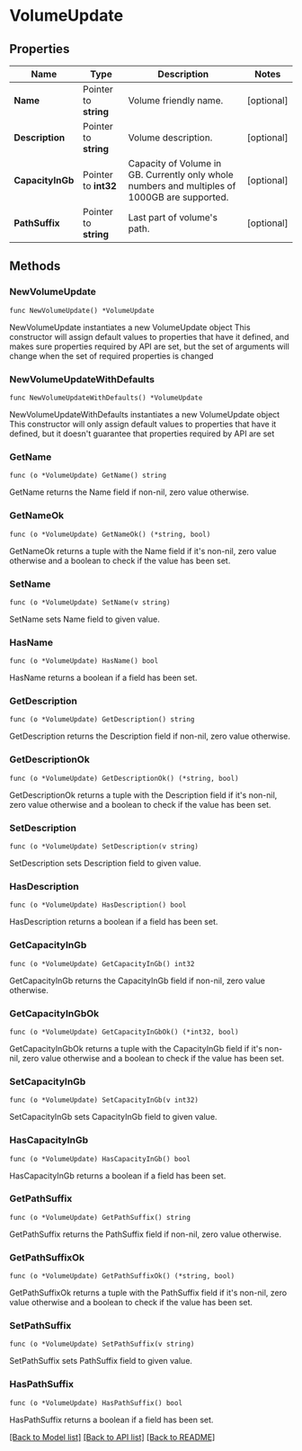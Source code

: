 # VolumeUpdate

## Properties

Name | Type | Description | Notes
------------ | ------------- | ------------- | -------------
**Name** | Pointer to **string** | Volume friendly name. | [optional] 
**Description** | Pointer to **string** | Volume description. | [optional] 
**CapacityInGb** | Pointer to **int32** | Capacity of Volume in GB. Currently only whole numbers and multiples of 1000GB are supported. | [optional] 
**PathSuffix** | Pointer to **string** | Last part of volume&#39;s path. | [optional] 

## Methods

### NewVolumeUpdate

`func NewVolumeUpdate() *VolumeUpdate`

NewVolumeUpdate instantiates a new VolumeUpdate object
This constructor will assign default values to properties that have it defined,
and makes sure properties required by API are set, but the set of arguments
will change when the set of required properties is changed

### NewVolumeUpdateWithDefaults

`func NewVolumeUpdateWithDefaults() *VolumeUpdate`

NewVolumeUpdateWithDefaults instantiates a new VolumeUpdate object
This constructor will only assign default values to properties that have it defined,
but it doesn't guarantee that properties required by API are set

### GetName

`func (o *VolumeUpdate) GetName() string`

GetName returns the Name field if non-nil, zero value otherwise.

### GetNameOk

`func (o *VolumeUpdate) GetNameOk() (*string, bool)`

GetNameOk returns a tuple with the Name field if it's non-nil, zero value otherwise
and a boolean to check if the value has been set.

### SetName

`func (o *VolumeUpdate) SetName(v string)`

SetName sets Name field to given value.

### HasName

`func (o *VolumeUpdate) HasName() bool`

HasName returns a boolean if a field has been set.

### GetDescription

`func (o *VolumeUpdate) GetDescription() string`

GetDescription returns the Description field if non-nil, zero value otherwise.

### GetDescriptionOk

`func (o *VolumeUpdate) GetDescriptionOk() (*string, bool)`

GetDescriptionOk returns a tuple with the Description field if it's non-nil, zero value otherwise
and a boolean to check if the value has been set.

### SetDescription

`func (o *VolumeUpdate) SetDescription(v string)`

SetDescription sets Description field to given value.

### HasDescription

`func (o *VolumeUpdate) HasDescription() bool`

HasDescription returns a boolean if a field has been set.

### GetCapacityInGb

`func (o *VolumeUpdate) GetCapacityInGb() int32`

GetCapacityInGb returns the CapacityInGb field if non-nil, zero value otherwise.

### GetCapacityInGbOk

`func (o *VolumeUpdate) GetCapacityInGbOk() (*int32, bool)`

GetCapacityInGbOk returns a tuple with the CapacityInGb field if it's non-nil, zero value otherwise
and a boolean to check if the value has been set.

### SetCapacityInGb

`func (o *VolumeUpdate) SetCapacityInGb(v int32)`

SetCapacityInGb sets CapacityInGb field to given value.

### HasCapacityInGb

`func (o *VolumeUpdate) HasCapacityInGb() bool`

HasCapacityInGb returns a boolean if a field has been set.

### GetPathSuffix

`func (o *VolumeUpdate) GetPathSuffix() string`

GetPathSuffix returns the PathSuffix field if non-nil, zero value otherwise.

### GetPathSuffixOk

`func (o *VolumeUpdate) GetPathSuffixOk() (*string, bool)`

GetPathSuffixOk returns a tuple with the PathSuffix field if it's non-nil, zero value otherwise
and a boolean to check if the value has been set.

### SetPathSuffix

`func (o *VolumeUpdate) SetPathSuffix(v string)`

SetPathSuffix sets PathSuffix field to given value.

### HasPathSuffix

`func (o *VolumeUpdate) HasPathSuffix() bool`

HasPathSuffix returns a boolean if a field has been set.


[[Back to Model list]](../README.md#documentation-for-models) [[Back to API list]](../README.md#documentation-for-api-endpoints) [[Back to README]](../README.md)


